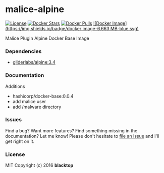malice-alpine
=============

[![License](http://img.shields.io/:license-mit-blue.svg)](http://doge.mit-license.org) [![Docker Stars](https://img.shields.io/docker/stars/malice/alpine.svg)](https://hub.docker.com/r/malice/alpine/) [![Docker Pulls](https://img.shields.io/docker/pulls/malice/alpine.svg)](https://hub.docker.com/r/malice/alpine/) [![Docker Image](https://img.shields.io/badge/docker image-6.663 MB-blue.svg)](https://hub.docker.com/r/malice/alpine/)

Malice Plugin Alpine Docker Base Image

### Dependencies

-	[gliderlabs/alpine:3.4](https://index.docker.io/_/gliderlabs/alpine/)

### Documentation

Additions  
 - hashicorp/docker-base:0.0.4  
 - add malice user  
 - add /malware directory

### Issues

Find a bug? Want more features? Find something missing in the documentation? Let me know! Please don't hesitate to [file an issue](https://github.com/maliceio/go-docker-base/issues/new) and I'll get right on it.

### License

MIT Copyright (c) 2016 **blacktop**
